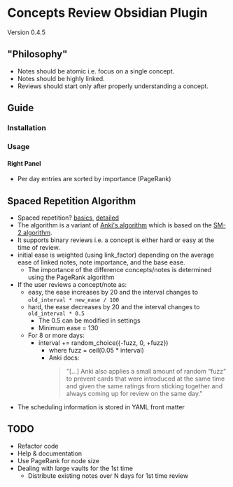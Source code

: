 # Concepts Review Obsidian Plugin

Version 0.4.5

## "Philosophy"

- Notes should be atomic i.e. focus on a single concept.
- Notes should be highly linked.
- Reviews should start only after properly understanding a concept.

## Guide

### Installation

### Usage

#### Right Panel

- Per day entries are sorted by importance (PageRank)

## Spaced Repetition Algorithm

- Spaced repetition? [basics](https://ncase.me/remember/), [detailed](https://www.gwern.net/Spaced-repetition)
- The algorithm is a variant of [Anki's algorithm](https://faqs.ankiweb.net/what-spaced-repetition-algorithm.html) which is based on the [SM-2 algorithm](https://www.supermemo.com/en/archives1990-2015/english/ol/sm2).
- It supports binary reviews i.e. a concept is either hard or easy at the time of review.
- initial ease is weighted (using link_factor) depending on the average ease of linked notes, note importance, and the base ease.
  - The importance of the difference concepts/notes is determined using the PageRank algorithm
- If the user reviews a concept/note as:
  - easy, the ease increases by 20 and the interval changes to `old_interval * new_ease / 100`
  - hard, the ease decreases by 20 and the interval changes to `old_interval * 0.5`
    - The 0.5 can be modified in settings
    - Minimum ease = 130
  - For 8 or more days:
      - interval += random_choice({-fuzz, 0, +fuzz})
          - where fuzz = ceil(0.05 * interval)
          - Anki docs:
            > "[...] Anki also applies a small amount of random “fuzz” to prevent cards that were introduced at the same time and given the same ratings from sticking together and always coming up for review on the same day."
- The scheduling information is stored in YAML front matter

## TODO

- Refactor code
- Help & documentation
- Use PageRank for node size
- Dealing with large vaults for the 1st time
  - Distribute existing notes over N days for 1st time review
